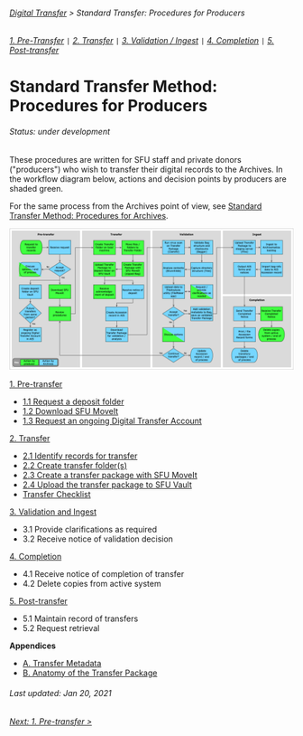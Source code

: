 ###### [Digital Transfer](../../README.md) > Standard Transfer: Procedures for Producers
###### [1. Pre-Transfer](01-pre-transfer.md) `|` [2. Transfer](02-transfer.md) `|` [3. Validation / Ingest](03-validation-ingest.md) `|` [4. Completion](04-completion.md) `|` [5. Post-transfer](05-post-transfer.md)

# Standard Transfer Method: Procedures for Producers
###### Status: under development
These procedures are written for SFU staff and private donors ("producers") who wish to transfer their digital records to the Archives. In the workflow diagram below, actions and decision points by producers are shaded green.

For the same process from the Archives point of view, see [Standard Transfer Method: Procedures for Archives](../standard-archives/00-introduction.md).

![Workflow diagram](../../screenshots/00-digital-transfer-workflow.png)

[1. Pre-transfer](01-pre-transfer.md)
- [1.1 Request a deposit folder](01-pre-transfer.md#11-request-a-deposit-folder)
- [1.2 Download SFU MoveIt](01-pre-transfer.md#12-download-sfu-moveit)
- [1.3 Request an ongoing Digital Transfer Account](01-pre-transfer.md#13-request-an-ongoing-digital-transfer-account)

[2. Transfer](02-transfer.md)
- [2.1 Identify records for transfer](02-transfer.md#21-identify-records-for-transfer)
- [2.2 Create transfer folder(s)](02-transfer.md#22-create-transfer-folders)
- [2.3 Create a transfer package with SFU MoveIt](02-transfer.md#23-create-a-transfer-package-with-sfu-moveit)
- [2.4 Upload the transfer package to SFU Vault](02-transfer.md#24-upload-the-transfer-package-to-sfu-vault)
- [Transfer Checklist](../../downloads/checklist-transfer.pdf)

[3. Validation and Ingest](03-validation-and-ingest.md)
- 3.1 Provide clarifications as required
- 3.2 Receive notice of validation decision

[4. Completion](04-completion.md)
- 4.1 Receive notice of completion of transfer
- 4.2 Delete copies from active system

[5. Post-transfer](05-post-transfer.md)
- 5.1 Maintain record of transfers
- 5.2 Request retrieval

**Appendices**
- [A. Transfer Metadata](../appendices/a-transfer-metadata.md)
- [B. Anatomy of the Transfer Package](../appendices/b-anatomy-transfer-package.md)

###### Last updated: Jan 20, 2021
###### [Next: 1. Pre-transfer >](01-pre-transfer.md)
